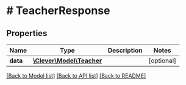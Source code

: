 # # TeacherResponse

## Properties

Name | Type | Description | Notes
------------ | ------------- | ------------- | -------------
**data** | [**\Clever\Model\Teacher**](Teacher.md) |  | [optional]

[[Back to Model list]](../../README.md#models) [[Back to API list]](../../README.md#endpoints) [[Back to README]](../../README.md)

